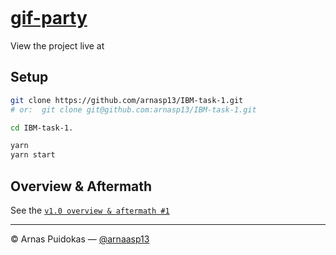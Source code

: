 [![]()](https://gif-party.com)

# [gif-party](https://gif-party.kipras.org)

View the project live at [](https://gif-party.com)

## Setup

```sh
git clone https://github.com/arnasp13/IBM-task-1.git
# or:  git clone git@github.com:arnasp13/IBM-task-1.git

cd IBM-task-1.

yarn
yarn start
```

## Overview & Aftermath

See the [`v1.0 overview & aftermath #1`](https://github.com/arnasp13/IBM-task-1/issues/1)

---

© Arnas Puidokas — [@arnaasp13](https://github.com/arnasp13)
